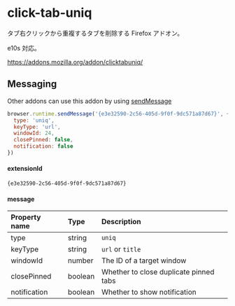 # click-tab-uniq

タブ右クリックから重複するタブを削除する Firefox アドオン。

e10s 対応。

https://addons.mozilla.org/addon/clicktabuniq/


## <span id="messaging"/> Messaging

Other addons can use this addon by using [sendMessage](https://developer.mozilla.org/Add-ons/WebExtensions/API/runtime/sendMessage)

```javascript
browser.runtime.sendMessage('{e3e32590-2c56-405d-9f0f-9dc571a87d67}', {
  type: 'uniq',
  keyType: 'url',
  windowId: 24,
  closePinned: false,
  notification: false
})
```


#### extensionId

`{e3e32590-2c56-405d-9f0f-9dc571a87d67}`


#### message

|Property name|Type|Description|
|:--|:--|:--|
|type|string|`uniq`|
|keyType|string|`url` or `title`|
|windowId|number|The ID of a target window|
|closePinned|boolean|Whether to close duplicate pinned tabs|
|notification|boolean|Whether to show notification|
